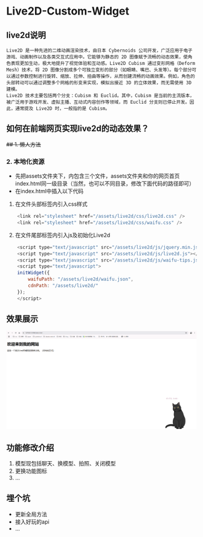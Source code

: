 # Live2D-Custom-Widget

## live2d说明
```
Live2D 是一种先进的二维动画渲染技术，由日本 Cybernoids 公司开发，广泛应用于电子游戏、动画制作以及各类交互式应用中。它能够为静态的 2D 图像赋予流畅的动态效果，使角色表现更加生动，极大地提升了视觉体验和互动感。Live2D Cubism 通过变形网格（Deform Mesh）技术，将 2D 图像分割成多个可独立变形的部分（如眼睛、嘴巴、头发等）。每个部分可以通过参数控制进行旋转、缩放、拉伸、扭曲等操作，从而创建流畅的动画效果。例如，角色的头部转动可以通过调整多个网格的形变来实现，模拟出接近 3D 的立体效果，而无需使用 3D 建模。
Live2D 技术主要包括两个分支：Cubism 和 Euclid。其中，Cubism 是当前的主流版本，被广泛用于游戏开发、虚拟主播、互动式内容创作等领域，而 Euclid 分支则已停止开发。因此，通常提及 Live2D 时，一般指的是 Cubism。
```

## 如何在前端网页实现live2d的动态效果？
~~## 1. 懒人方法~~
### 2. 本地化资源
- 先把assets文件夹下，内包含三个文件，assets文件夹和你的网页首页index.html同一级目录（当然，也可以不同目录，修改下面代码的路径即可）
- 在index.html中插入以下代码
1. 在文件头部<head>标签内引入css样式
```js
    <link rel="stylesheet" href="/assets/live2d/css/live2d.css" />
    <link rel="stylesheet" href="/assets/live2d/css/waifu.css" />
```
2. 在文件尾部<body>标签内引入js及初始化Live2d
```js
    <script type="text/javascript" src="/assets/live2d/js/jquery.min.js"></script>
    <script type="text/javascript" src="/assets/live2d/js/live2d.js"></script>
    <script type="text/javascript" src="/assets/live2d/js/waifu-tips.js"></script>
    <script type="text/javascript">
    initWidget({
        waifuPath: "/assets/live2d/waifu.json",
        cdnPath: "/assets/live2d/"
    });
    </script>
```
## 效果展示
![alt text](/images/image.png)

## 功能修改介绍
1. 模型现包括聊天、换模型、拍照、关闭模型
2. 更换功能图标
3. ...

## 埋个坑
- 更新全局方法
- 接入好玩的api
- ...